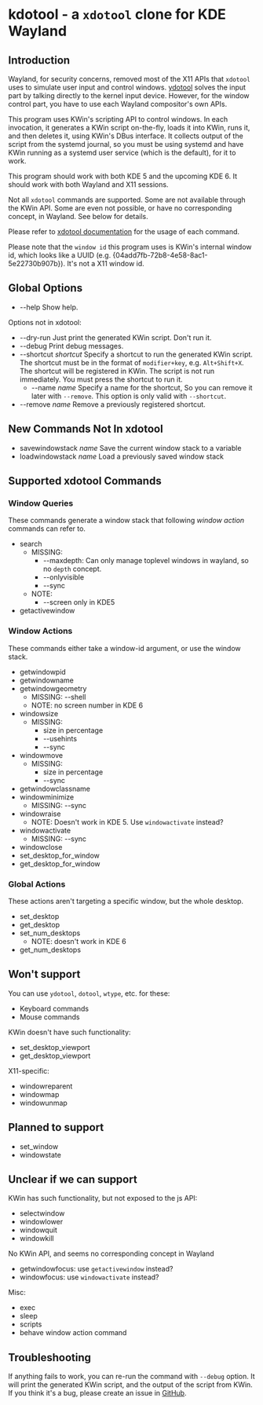 # kdotool - a `xdotool` clone for KDE Wayland

## Introduction

Wayland, for security concerns, removed most of the X11 APIs that `xdotool`
uses to simulate user input and control windows. [ydotool](https://github.com/ReimuNotMoe/ydotool)
solves the input part by talking directly to the kernel input device. However,
for the window control part, you have to use each Wayland compositor's own APIs.

This program uses KWin's scripting API to control windows. In each invocation,
it generates a KWin script on-the-fly, loads it into KWin, runs it, and then
deletes it, using KWin's DBus interface. It collects output of the script from
the systemd journal, so you must be using systemd and have KWin running as a
systemd user service (which is the default), for it to work.

This program should work with both KDE 5 and the upcoming KDE 6. It should work
with both Wayland and X11 sessions.

Not all `xdotool` commands are supported. Some are not available through the KWin
API. Some are even not possible, or have no corresponding concept, in Wayland.
See below for details.

Please refer to [xdotool documentation](https://github.com/jordansissel/xdotool/blob/master/xdotool.pod)
for the usage of each command.

Please note that the `window id` this program uses is KWin's internal window id,
which looks like a UUID (e.g. {04add7fb-72b8-4e58-8ac1-5e22730b907b}). It's not
a X11 window id.

## Global Options

- --help Show help.

Options not in xdotool:

- --dry-run Just print the generated KWin script. Don't run it.
- --debug Print debug messages.
- --shortcut _shortcut_ Specify a shortcut to run the generated KWin script.
  The shortcut must be in the format of `modifier+key`, e.g. `Alt+Shift+X`.
  The shortcut will be registered in KWin. The script is not run immediately.
  You must press the shortcut to run it.
  - --name _name_ Specify a name for the shortcut, So you can remove it
  later with `--remove`. This option is only valid with `--shortcut`.
- --remove _name_ Remove a previously registered shortcut.

## New Commands Not In xdotool

- savewindowstack _name_ Save the current window stack to a variable
- loadwindowstack _name_ Load a previously saved window stack

## Supported xdotool Commands

### Window Queries

These commands generate a window stack that following _window action_ commands can refer to.

- search
  - MISSING:
    - --maxdepth: Can only manage toplevel windows in wayland, so no `depth` concept.
    - --onlyvisible
    - --sync
  - NOTE:
    - --screen only in KDE5
- getactivewindow

### Window Actions

These commands either take a window-id argument, or use the window stack.

- getwindowpid
- getwindowname
- getwindowgeometry
  - MISSING: --shell
  - NOTE: no screen number in KDE 6
- windowsize
  - MISSING:
    - size in percentage
    - --usehints
    - --sync
- windowmove
  - MISSING:
    - size in percentage
    - --sync
- getwindowclassname
- windowminimize
  - MISSING: --sync
- windowraise
  - NOTE: Doesn't work in KDE 5. Use `windowactivate` instead?
- windowactivate
  - MISSING: --sync
- windowclose
- set_desktop_for_window
- get_desktop_for_window

### Global Actions

These actions aren't targeting a specific window, but the whole desktop.

- set_desktop
- get_desktop
- set_num_desktops
  - NOTE: doesn't work in KDE 6
- get_num_desktops

## Won't support

You can use `ydotool`, `dotool`, `wtype`, etc. for these:

- Keyboard commands
- Mouse commands

KWin doesn't have such functionality:

- set_desktop_viewport
- get_desktop_viewport

X11-specific:

- windowreparent
- windowmap
- windowunmap

## Planned to support

- set_window
- windowstate

## Unclear if we can support

KWin has such functionality, but not exposed to the js API:

- selectwindow
- windowlower
- windowquit
- windowkill

No KWin API, and seems no corresponding concept in Wayland

- getwindowfocus: use `getactivewindow` instead?
- windowfocus: use `windowactivate` instead?

Misc:

- exec
- sleep
- scripts
- behave window action command

## Troubleshooting

If anything fails to work, you can re-run the command with `--debug` option.
It will print the generated KWin script, and the output of the script from
KWin. If you think it's a bug, please create an issue in [GitHub](https://github.com/jinliu/kdotool/issues).
